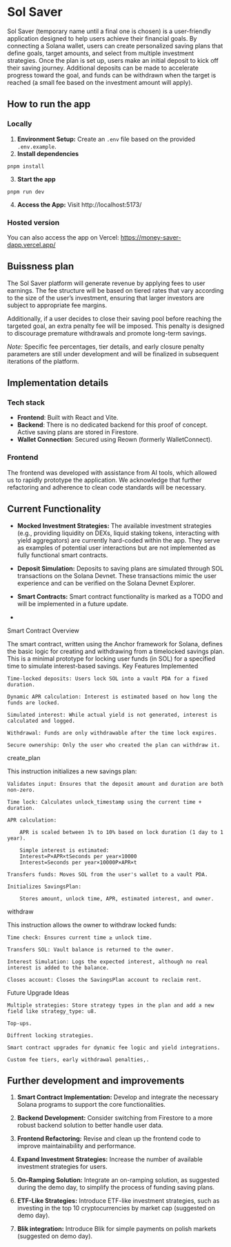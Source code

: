 # Sol Saver
Sol Saver (temporary name until a final one is chosen) is a user-friendly application designed to help users achieve their financial goals.
By connecting a Solana wallet, users can create personalized saving plans that define goals, target amounts, and select from multiple investment strategies.
Once the plan is set up, users make an initial deposit to kick off their saving journey.
Additional deposits can be made to accelerate progress toward the goal, and funds can be withdrawn when the target is reached
(a small fee based on the investment amount will apply).

## How to run the app
### Locally
1. **Environment Setup:**
Create an `.env` file based on the provided `.env.example`.
2. **Install dependencies**
```shell
pnpm install
```
3. **Start the app**
```shell
pnpm run dev
```
4. **Access the App:**
Visit http://localhost:5173/

### Hosted version
You can also access the app on Vercel:  https://money-saver-dapp.vercel.app/

## Buissness plan
The Sol Saver platform will generate revenue by applying fees to user earnings. The fee structure will be based on tiered rates that vary according to the size of the user’s investment, ensuring that larger investors are subject to appropriate fee margins.

Additionally, if a user decides to close their saving pool before reaching the targeted goal, an extra penalty fee will be imposed. This penalty is designed to discourage premature withdrawals and promote long-term savings.

_Note:_ Specific fee percentages, tier details, and early closure penalty parameters are still under development and will be finalized in subsequent iterations of the platform.



## Implementation details
### Tech stack
- **Frontend**: Built with React and Vite.
- **Backend**: There is no dedicated backend for this proof of concept. Active saving plans are stored in Firestore.
- **Wallet Connection**: Secured using Reown (formerly WalletConnect).

### Frontend
The frontend was developed with assistance from AI tools, which allowed us to rapidly prototype the application.
We acknowledge that further refactoring and adherence to clean code standards will be necessary.

## Current Functionality
- **Mocked Investment Strategies:**
The available investment strategies (e.g., providing liquidity on DEXs, liquid staking tokens, interacting with yield aggregators) are currently hard-coded within the app. They serve as examples of potential user interactions but are not implemented as fully functional smart contracts.

- **Deposit Simulation:**
Deposits to saving plans are simulated through SOL transactions on the Solana Devnet. These transactions mimic the user experience and can be verified on the Solana Devnet Explorer.

- **Smart Contracts:**
Smart contract functionality is marked as a TODO and will be implemented in a future update.
- 
Smart Contract Overview

The smart contract, written using the Anchor framework for Solana, defines the basic logic for creating and withdrawing from a timelocked savings plan. This is a minimal prototype for locking user funds (in SOL) for a specified time to simulate interest-based savings.
Key Features Implemented

    Time-locked deposits: Users lock SOL into a vault PDA for a fixed duration.

    Dynamic APR calculation: Interest is estimated based on how long the funds are locked.

    Simulated interest: While actual yield is not generated, interest is calculated and logged.

    Withdrawal: Funds are only withdrawable after the time lock expires.

    Secure ownership: Only the user who created the plan can withdraw it.

create_plan

This instruction initializes a new savings plan:

    Validates input: Ensures that the deposit amount and duration are both non-zero.

    Time lock: Calculates unlock_timestamp using the current time + duration.

    APR calculation:

        APR is scaled between 1% to 10% based on lock duration (1 day to 1 year).

        Simple interest is estimated:
        Interest=P×APR×tSeconds per year×10000
        Interest=Seconds per year×10000P×APR×t​

    Transfers funds: Moves SOL from the user's wallet to a vault PDA.

    Initializes SavingsPlan:

        Stores amount, unlock time, APR, estimated interest, and owner.

withdraw

This instruction allows the owner to withdraw locked funds:

    Time check: Ensures current time ≥ unlock time.

    Transfers SOL: Vault balance is returned to the owner.

    Interest Simulation: Logs the expected interest, although no real interest is added to the balance.

    Closes account: Closes the SavingsPlan account to reclaim rent.

Future Upgrade Ideas

    Multiple strategies: Store strategy types in the plan and add a new field like strategy_type: u8.

    Top-ups.

    Diffrent locking strategies. 

    Smart contract upgrades for dynamic fee logic and yield integrations.

    Custom fee tiers, early withdrawal penalties,.



## Further development and improvements
1. **Smart Contract Implementation:**
Develop and integrate the necessary Solana programs to support the core functionalities.

2. **Backend Development:**
Consider switching from Firestore to a more robust backend solution to better handle user data.

3. **Frontend Refactoring:**
Revise and clean up the frontend code to improve maintainability and performance.

4. **Expand Investment Strategies:**
Increase the number of available investment strategies for users.

5. **On-Ramping Solution:**
Integrate an on-ramping solution, as suggested during the demo day, to simplify the process of funding saving plans.

6. **ETF-Like Strategies:**
Introduce ETF-like investment strategies, such as investing in the top 10 cryptocurrencies by market cap (suggested on demo day).

6. **Blik integration:**
Introduce Blik for simple payments on polish markets (suggested on demo day).

